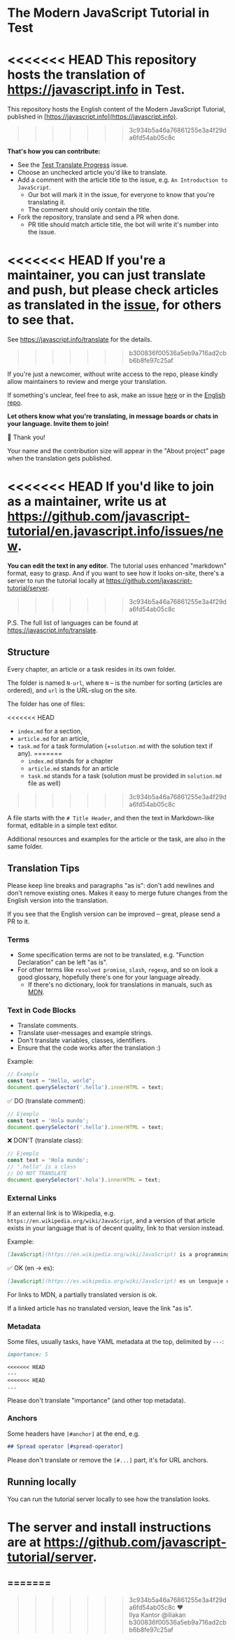 # The Modern JavaScript Tutorial in Test

<<<<<<< HEAD
This repository hosts the translation of <https://javascript.info> in Test.
=======
This repository hosts the English content of the Modern JavaScript Tutorial, published in [https://javascript.info](https://javascript.info).
>>>>>>> 3c934b5a46a76861255e3a4f29da6fd54ab05c8c

**That's how you can contribute:**

- See the [Test Translate Progress](https://github.com/javascript-tutorial/test.javascript.info/issues/26) issue.
- Choose an unchecked article you'd like to translate.
- Add a comment with the article title to the issue, e.g. `An Introduction to JavaScript`.
    - Our bot will mark it in the issue, for everyone to know that you're translating it.
    - The comment should only contain the title.
- Fork the repository, translate and send a PR when done.
    - PR title should match article title, the bot will write it's number into the issue.

<<<<<<< HEAD
If you're a maintainer, you can just translate and push, but please check articles as translated in the [issue](https://github.com/javascript-tutorial/test.javascript.info/issues/26), for others to see that.
=======
See <https://javascript.info/translate> for the details.
>>>>>>> b300836f00536a5eb9a716ad2cbb6b8fe97c25af

If you're just a newcomer, without write access to the repo, please kindly allow maintainers to review and merge your translation.
   
If something's unclear, feel free to ask, make an issue [here](https://github.com/javascript-tutorial/test.javascript.info/issues/new) or in the [English repo](https://github.com/javascript-tutorial/en.javascript.info/issues/new). 
    
**Let others know what you're translating, in message boards or chats in your language. Invite them to join!**

🎉 Thank you!

Your name and the contribution size will appear in the "About project" page when the translation gets published.

<<<<<<< HEAD
If you'd like to join as a maintainer, write us at <https://github.com/javascript-tutorial/en.javascript.info/issues/new>.
=======
**You can edit the text in any editor.** The tutorial uses enhanced "markdown" format, easy to grasp. And if you want to see how it looks on-site, there's a server to run the tutorial locally at <https://github.com/javascript-tutorial/server>.
>>>>>>> 3c934b5a46a76861255e3a4f29da6fd54ab05c8c

P.S. The full list of languages can be found at <https://javascript.info/translate>.

## Structure

Every chapter, an article or a task resides in its own folder.

The folder is named `N-url`, where `N` – is the number for sorting (articles are ordered), and `url` is the URL-slug on the site.

The folder has one of files:

<<<<<<< HEAD
- `index.md` for a section,
- `article.md` for an article,
- `task.md` for a task formulation (+`solution.md` with the solution text if any).
=======
  - `index.md` stands for a chapter
  - `article.md` stands for an article
  - `task.md` stands for a task (solution must be provided in `solution.md` file as well)
>>>>>>> 3c934b5a46a76861255e3a4f29da6fd54ab05c8c

A file starts with the `# Title Header`, and then the text in Markdown-like format, editable in a simple text editor. 

Additional resources and examples for the article or the task, are also in the same folder.

## Translation Tips

Please keep line breaks and paragraphs "as is": don't add newlines and don't remove existing ones. Makes it easy to merge future changes from the English version into the translation. 

If you see that the English version can be improved – great, please send a PR to it.

### Terms

- Some specification terms are not to be translated, e.g. "Function Declaration" can be left "as is".
- For other terms like `resolved promise`, `slash`, `regexp`, and so on look a good glossary, hopefully there's one for your language already.
    - If there's no dictionary, look for translations in manuals, such as [MDN](https://developer.mozilla.org/en-US/).

### Text in Code Blocks

- Translate comments.
- Translate user-messages and example strings.
- Don't translate variables, classes, identifiers.
- Ensure that the code works after the translation :)

Example:

```js
// Example
const text = "Hello, world";
document.querySelector('.hello').innerHTML = text;
```

✅ DO (translate comment):

```js
// Ejemplo
const text = 'Hola mundo';
document.querySelector('.hello').innerHTML = text;
```

❌ DON'T (translate class):

```js
// Ejemplo
const text = 'Hola mundo';
// ".hello" is a class
// DO NOT TRANSLATE
document.querySelector('.hola').innerHTML = text;
```

### External Links

If an external link is to Wikipedia, e.g. `https://en.wikipedia.org/wiki/JavaScript`, and a version of that article exists in your language that is of decent quality, link to that version instead.

Example:

```md
[JavaScript](https://en.wikipedia.org/wiki/JavaScript) is a programming language.
```

✅ OK (en -> es):

```md
[JavaScript](https://es.wikipedia.org/wiki/JavaScript) es un lenguaje de programación.
```

For links to MDN, a partially translated version is ok.

If a linked article has no translated version, leave the link "as is".

### Metadata

Some files, usually tasks, have YAML metadata at the top, delimited by `---`:

```md
importance: 5

<<<<<<< HEAD
---
<<<<<<< HEAD
...
```

Please don't translate "importance" (and other top metadata).

### Anchors

Some headers have `[#anchor]` at the end, e.g.

```md
## Spread operator [#spread-operator]
```

Please don't translate or remove the `[#...]` part, it's for URL anchors.

## Running locally

You can run the tutorial server locally to see how the translation looks.

The server and install instructions are at <https://github.com/javascript-tutorial/server>. 
=======
=======
---  
>>>>>>> 3c934b5a46a76861255e3a4f29da6fd54ab05c8c
♥  
Ilya Kantor @iliakan
>>>>>>> b300836f00536a5eb9a716ad2cbb6b8fe97c25af
